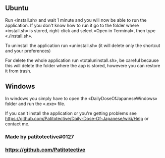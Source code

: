 ## Ubuntu
Run «install.sh» and wait 1 minute and you will now be able to run the application. If you don't know how to run it go to the folder where «install.sh» is stored, right-click and select «Open in Terminal», then type «./install.sh».

To uninstall the application run «uninstall.sh» (it will delete only the shortcut and your preferences)

For delete the whole application run «totaluninstall.sh», be careful because this will delete the folder where the app is stored, howevere you can restore it from trash.

## Windows
In windows you simply have to open the «DailyDoseOfJapaneseWindows» folder and run the «.exe» file.


If you can't install the application or you're getting problems see https://github.com/Patitotective/Daily-Dose-Of-Japanese/wiki/Help or contact me.

### Made by patitotective#0127
### https://github.com/Patitotective
